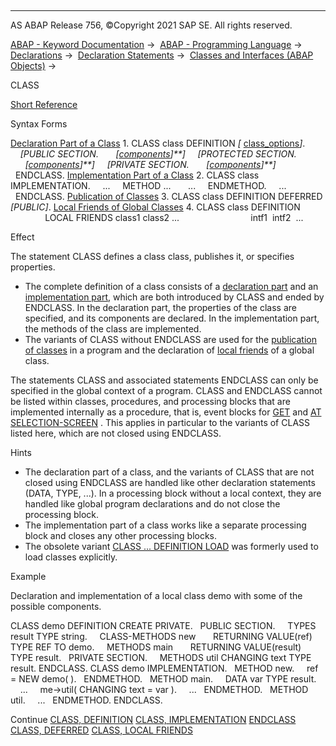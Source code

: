   

* * *

AS ABAP Release 756, ©Copyright 2021 SAP SE. All rights reserved.

[ABAP - Keyword Documentation](https://help.sap.com/doc/abapdocu_756_index_htm/7.56/en-US/abenabap.htm) →  [ABAP - Programming Language](https://help.sap.com/doc/abapdocu_756_index_htm/7.56/en-US/abenabap_reference.htm) →  [Declarations](https://help.sap.com/doc/abapdocu_756_index_htm/7.56/en-US/abendeclarations.htm) →  [Declaration Statements](https://help.sap.com/doc/abapdocu_756_index_htm/7.56/en-US/abenabap_declarations.htm) →  [Classes and Interfaces (ABAP Objects)](https://help.sap.com/doc/abapdocu_756_index_htm/7.56/en-US/abenclasses_and_interfaces.htm) → 

CLASS

[Short Reference](https://help.sap.com/doc/abapdocu_756_index_htm/7.56/en-US/abapclass_shortref.htm)

Syntax Forms

[Declaration Part of a Class](https://help.sap.com/doc/abapdocu_756_index_htm/7.56/en-US/abapclass_definition.htm)
1\. CLASS class DEFINITION *\[* [class\_options](https://help.sap.com/doc/abapdocu_756_index_htm/7.56/en-US/abapclass_options.htm)*\]*.
    *\[*PUBLIC SECTION.
      *\[*[components](https://help.sap.com/doc/abapdocu_756_index_htm/7.56/en-US/abenclass_component.htm)*\]**\]*
    *\[*PROTECTED SECTION.
      *\[*[components](https://help.sap.com/doc/abapdocu_756_index_htm/7.56/en-US/abenclass_component.htm)*\]**\]*
    *\[*PRIVATE SECTION.
      *\[*[components](https://help.sap.com/doc/abapdocu_756_index_htm/7.56/en-US/abenclass_component.htm)*\]**\]*
  ENDCLASS.
[Implementation Part of a Class](https://help.sap.com/doc/abapdocu_756_index_htm/7.56/en-US/abapclass_implementation.htm)
2\. CLASS class IMPLEMENTATION.
    ...
    METHOD ...
      ...
    ENDMETHOD.
    ...
  ENDCLASS.
[Publication of Classes](https://help.sap.com/doc/abapdocu_756_index_htm/7.56/en-US/abapclass_deferred.htm)
3\. CLASS class DEFINITION DEFERRED *\[*PUBLIC*\]*.
[Local Friends of Global Classes](https://help.sap.com/doc/abapdocu_756_index_htm/7.56/en-US/abapclass_local_friends.htm)
4\. CLASS class DEFINITION
              LOCAL FRIENDS class1 class2 ...
                            intf1  intf2  ...

Effect

The statement CLASS defines a class class, publishes it, or specifies properties.

-   The complete definition of a class consists of a [declaration part](https://help.sap.com/doc/abapdocu_756_index_htm/7.56/en-US/abapclass_definition.htm) and an [implementation part](https://help.sap.com/doc/abapdocu_756_index_htm/7.56/en-US/abapclass_implementation.htm), which are both introduced by CLASS and ended by ENDCLASS. In the declaration part, the properties of the class are specified, and its components are declared. In the implementation part, the methods of the class are implemented.
-   The variants of CLASS without ENDCLASS are used for the [publication of classes](https://help.sap.com/doc/abapdocu_756_index_htm/7.56/en-US/abapclass_deferred.htm) in a program and the declaration of [local friends](https://help.sap.com/doc/abapdocu_756_index_htm/7.56/en-US/abapclass_local_friends.htm) of a global class.

The statements CLASS and associated statements ENDCLASS can only be specified in the global context of a program. CLASS and ENDCLASS cannot be listed within classes, procedures, and processing blocks that are implemented internally as a procedure, that is, event blocks for [GET](https://help.sap.com/doc/abapdocu_756_index_htm/7.56/en-US/abapget-.htm) and [AT SELECTION-SCREEN](https://help.sap.com/doc/abapdocu_756_index_htm/7.56/en-US/abapat_selection-screen.htm) . This applies in particular to the variants of CLASS listed here, which are not closed using ENDCLASS.

Hints

-   The declaration part of a class, and the variants of CLASS that are not closed using ENDCLASS are handled like other declaration statements (DATA, TYPE, ...). In a processing block without a local context, they are handled like global program declarations and do not close the processing block.
-   The implementation part of a class works like a separate processing block and closes any other processing blocks.
-   The obsolete variant [CLASS ... DEFINITION LOAD](https://help.sap.com/doc/abapdocu_756_index_htm/7.56/en-US/abapclass_interface_load.htm) was formerly used to load classes explicitly.

Example

Declaration and implementation of a local class demo with some of the possible components.

CLASS demo DEFINITION CREATE PRIVATE.
  PUBLIC SECTION.
    TYPES result TYPE string.
    CLASS-METHODS new
      RETURNING VALUE(ref) TYPE REF TO demo.
    METHODS main
      RETURNING VALUE(result) TYPE result.
  PRIVATE SECTION.
    METHODS util CHANGING text TYPE result.
ENDCLASS.
CLASS demo IMPLEMENTATION.
  METHOD new.
    ref = NEW demo( ).
  ENDMETHOD.
  METHOD main.
    DATA var TYPE result.
    ...
    me->util( CHANGING text = var ).
    ...
  ENDMETHOD.
  METHOD util.
    ...
  ENDMETHOD.
ENDCLASS.

Continue
[CLASS, DEFINITION](https://help.sap.com/doc/abapdocu_756_index_htm/7.56/en-US/abapclass_definition.htm)
[CLASS, IMPLEMENTATION](https://help.sap.com/doc/abapdocu_756_index_htm/7.56/en-US/abapclass_implementation.htm)
[ENDCLASS](https://help.sap.com/doc/abapdocu_756_index_htm/7.56/en-US/abapendclass.htm)
[CLASS, DEFERRED](https://help.sap.com/doc/abapdocu_756_index_htm/7.56/en-US/abapclass_deferred.htm)
[CLASS, LOCAL FRIENDS](https://help.sap.com/doc/abapdocu_756_index_htm/7.56/en-US/abapclass_local_friends.htm)